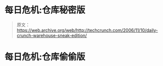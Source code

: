 # 每日危机:仓库秘密版

> 原文：<https://web.archive.org/web/http://techcrunch.com/2006/11/10/daily-crunch-warehouse-sneak-edition/>

# 每日危机:仓库偷偷版